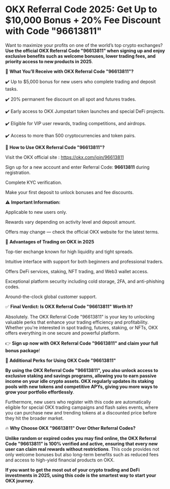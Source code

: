 # OKX Referral Code 2025: Get Up to $10,000 Bonus + 20% Fee Discount with Code "96613811"

Want to maximize your profits on one of the world’s top crypto exchanges? **Use the official OKX Referral Code "96613811" when signing up and enjoy exclusive benefits such as welcome bonuses, lower trading fees, and priority access to new products in 2025**.

🎁 **What You’ll Receive with OKX Referral Code "96613811"?**

✔️ Up to $5,000 bonus for new users who complete trading and deposit tasks.

✔️ 20% permanent fee discount on all spot and futures trades.

✔️ Early access to OKX Jumpstart token launches and special DeFi projects.

✔️ Eligible for VIP user rewards, trading competitions, and airdrops.

✔️ Access to more than 500 cryptocurrencies and token pairs.

🚀 **How to Use OKX Referral Code "96613811"?**

Visit the OKX official site : https://okx.com/join/96613811

Sign up for a new account and enter Referral Code: **96613811** during registration.

Complete KYC verification.

Make your first deposit to unlock bonuses and fee discounts.

⚠️ **Important Information:**

Applicable to new users only.

Rewards vary depending on activity level and deposit amount.

Offers may change — check the official OKX website for the latest terms.

🌟 **Advantages of Trading on OKX in 2025**

Top-tier exchange known for high liquidity and tight spreads.

Intuitive interface with support for both beginners and professional traders.

Offers DeFi services, staking, NFT trading, and Web3 wallet access.

Exceptional platform security including cold storage, 2FA, and anti-phishing codes.

Around-the-clock global customer support.

✅ **Final Verdict: Is OKX Referral Code "96613811" Worth It?**

Absolutely. The OKX Referral Code "96613811" is your key to unlocking valuable perks that enhance your trading efficiency and profitability. Whether you're interested in spot trading, futures, staking, or NFTs, OKX offers everything in one secure and powerful platform.

👉 **Sign up now with OKX Referral Code "96613811" and claim your full bonus package**!


🌟 **Additional Perks for Using OKX Code "96613811"**

**By using the OKX Referral Code "96613811", you also unlock access to exclusive staking and savings programs, allowing you to earn passive income on your idle crypto assets. OKX regularly updates its staking pools with new tokens and competitive APYs, giving you more ways to grow your portfolio effortlessly**.

Furthermore, new users who register with this code are automatically eligible for special OKX trading campaigns and flash sales events, where you can purchase new and trending tokens at a discounted price before they hit the broader market.

🔥 **Why Choose OKX "96613811" Over Other Referral  Codes?**

**Unlike random or expired codes you may find online, the OKX Referral Code "96613811" is 100% verified and active, ensuring that every new user can claim real rewards without restrictions**. This code provides not only welcome bonuses but also long-term benefits such as reduced fees and access to high-yield financial products on OKX.

**If you want to get the most out of your crypto trading and DeFi investments in 2025, using this code is the smartest way to start your OKX journey**.




